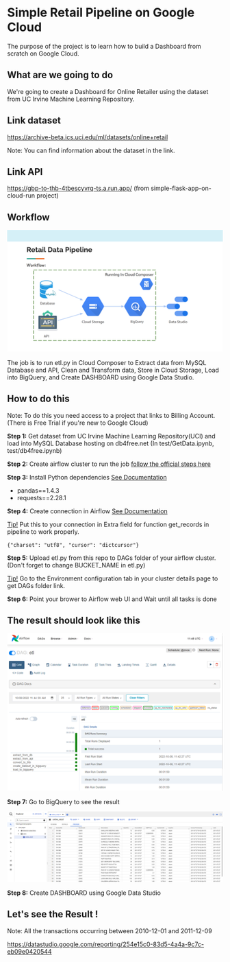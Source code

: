# Simple Retail Pipeline on Google Cloud
The purpose of the project is to learn how to build a Dashboard from scratch on Google Cloud.

## What are we going to do
We're going to create a Dashboard for Online Retailer using the dataset from UC Irvine Machine Learning Repository. 

## Link dataset
https://archive-beta.ics.uci.edu/ml/datasets/online+retail   

Note: You can find information about the dataset in the link.

## Link API
https://gbp-to-thb-4tbescyvrq-ts.a.run.app/ (from simple-flask-app-on-cloud-run project)

## Workflow
![](images/retail-pipeline-workflow.png)

The job is to run etl.py in Cloud Composer to Extract data from MySQL Database and API, Clean and Transform data, Store in Cloud Storage, Load into BigQuery, and Create DASHBOARD using Google Data Studio.

## How to do this
Note: To do this you need access to a project that links to Billing Account. (There is Free Trial if you're new to Google Cloud)
<br>

**Step 1:** Get dataset from UC Irvine Machine Learning Repository(UCI) and load into MySQL Database hosting on db4free.net (In test/GetData.ipynb, test/db4free.ipynb)

**Step 2:** Create airflow cluster to run the job [follow the official steps here](https://cloud.google.com/composer/docs/how-to/managing/creating)

**Step 3:** Install Python dependencies [See Documentation](https://cloud.google.com/composer/docs/how-to/using/installing-python-dependencies#install_packages)
- pandas==1.4.3
- requests==2.28.1  

**Step 4:** Create connection in Airflow [See Documentation](https://airflow.apache.org/docs/apache-airflow/stable/howto/connection.html#creating-a-connection-with-the-ui)  

<u>Tip!</u> Put this to your connection in Extra field for function get_records in pipeline to work properly.
```
{"charset": "utf8", "cursor": "dictcursor"}
```

**Step 5:** Upload etl.py from this repo to DAGs folder of your airflow cluster. (Don't forget to change BUCKET_NAME in etl.py)  

<u>Tip!</u> Go to the Environment configuration tab in your cluster details page to get DAGs folder link.

**Step 6:** Point your brower to Airflow web UI and Wait until all tasks is done  

## The result should look like this
![](images/retail-pipeline-job-run.png)

**Step 7:** Go to BigQuery to see the result  

![](images/retail-pipeline-bigquery.png)

**Step 8:** Create DASHBOARD using Google Data Studio    

## Let's see the Result !
Note: All the transactions occurring between 2010-12-01 and 2011-12-09

https://datastudio.google.com/reporting/254e15c0-83d5-4a4a-9c7c-eb09e0420544